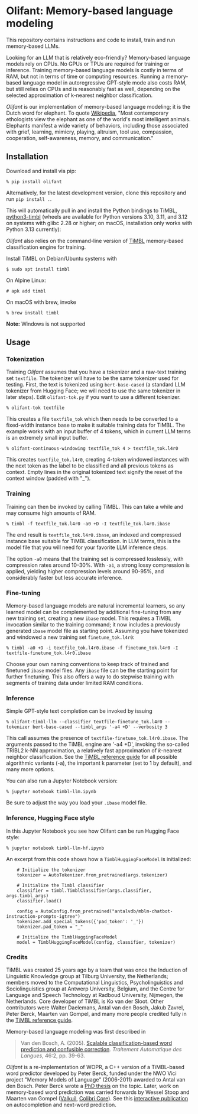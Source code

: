 # Olifant: Memory-based language modeling

This repository contains instructions and code to install, train and run memory-based LLMs. 

Looking for an LLM that is relatively eco-friendly? Memory-based language models rely on CPUs. 
No GPUs or TPUs are required for training or inference.
Training memory-based language models is costly in terms of RAM, but not in terms of time or computing resources.
Running a memory-based language model in autoregressive GPT-style mode also costs RAM, but still relies on CPUs and is reasonably fast as well, depending on the selected
approximation of k-nearest neighbor classification.

*Olifant* is our implementation of memory-based language modeling; it is the Dutch word for elephant. To quote [Wikipedia](https://en.wikipedia.org/wiki/Elephant_cognition), "Most contemporary ethologists view the elephant as one of the world's most intelligent animals. Elephants manifest a wide variety of behaviors, including those associated with grief, learning, mimicry, playing, altruism, tool use, compassion, cooperation, self-awareness, memory, and communication."


## Installation

Download and install via pip:

``% pip install olifant``

Alternatively, for the latest development version, clone this repository and run ``pip install .``.

This will automatically pull in and install the Python bindings to TiMBL, [python3-timbl](https://github.com/proycon/python-timbl) (wheels are available for Python versions 3.10, 3.11, and 3.12 on systems with glibc 2.28 or higher; on macOS, installation only works with Python 3.13 currently):

*Olifant* also relies on the command-line version of [TiMBL](https://github.com/LanguageMachines/timbl/) memory-based classification engine for training. 

Install TiMBL on Debian/Ubuntu systems with

``$ sudo apt install timbl``

On Alpine Linux:

``# apk add timbl``

On macOS with brew, invoke

``% brew install timbl``

**Note:** Windows is not supported

## Usage

### Tokenization

Training *Olifant* assumes that you have a tokenizer and a raw-text training set `textfile`. The tokenizer will have to be the same tokenizer used for testing.
First, the text is tokenized using `bert-base-cased` (a standard LLM tokenizer from Hugging Face; we will need to use the same tokenizer in later steps).
Edit `olifant-tok.py` if you want to use a different tokenizer.

``% olifant-tok textfile``

This creates a file `textfile_tok` which then needs to be converted to a fixed-width instance base to make it suitable training data for TiMBL.
The example works with an input buffer of 4 tokens, which in current LLM terms is an extremely small input buffer. 

``% olifant-continuous-windowing textfile_tok 4 > textfile_tok.l4r0``

This creates `textfile_tok.l4r0`, creating 4-token windowed instances with the next token as the label to be classified and all previous tokens as context.
Empty lines in the original tokenized text signify the reset of the context window (padded with "_").

### Training

Training can then be invoked by calling TiMBL. This can take a while and may consume high amounts of RAM.

``% timbl -f textfile_tok.l4r0 -a0 +D -I textfile_tok.l4r0.ibase``

The end result is `textfile_tok.l4r0.ibase`, an indexed and compressed instance base suitable for TiMBL classification. In LLM terms, this is the model file
that you will need for your favorite LLM inference steps.

The option `-a0` means that the training set is compressed losslessly, with compression rates around 10-30%. 
With `-a1`, a strong lossy compression is applied, yielding higher compression levels around 90-95%, and considerably faster but less accurate inference.

### Fine-tuning

Memory-based language models are natural incremental learners, so any learned model can be complemented by additional fine-tuning from any new training set, creating a new `ibase` model. 
This requires a TiMBL invocation similar to the training command; it now includes a previously generated `ibase` model file as starting point. Assuming you
have tokenized and windowed a new training set `finetune_tok.l4r0`:

``% timbl -a0 +D -i textfile_tok.l4r0.ibase -f finetune_tok.l4r0 -I textfile-finetune_tok.l4r0.ibase``

Choose your own naming conventions to keep track of trained and finetuned `ibase` model files. Any `ibase` file can be the starting point for further finetuning.
This also offers a way to do stepwise training with segments of training data under limited RAM conditions.

### Inference

Simple GPT-style text completion can be invoked by issuing

``% olifant-timbl-llm --classifier textfile-finetune_tok.l4r0 --tokenizer bert-base-cased --timbl_args '-a4 +D' --verbosity 3``

This call assumes the presence of `textfile-finetune_tok.l4r0.ibase`. The arguments passed to the TiMBL engine are '-a4 +D', 
invoking the so-called TRIBL2 k-NN approximation, a relatively fast approximation of *k*-nearest neighbor classification. See the [TiMBL reference guide](https://github.com/LanguageMachines/timbl/blob/master/docs/Timbl_6.4_Manual.pdf) 
for all possible algorithmic variants (-a), the important k parameter (set to 1 by default), and many more options.

You can also run a Jupyter Notebook version:

``% jupyter notebook timbl-llm.ipynb``

Be sure to adjust the way you load your `.ibase` model file.

### Inference, Hugging Face style

In this Jupyter Notebook you see how Olifant can be run Hugging
Face style:

``% jupyter notebook timbl-llm-hf.ipynb``

An excerpt from this code shows how a `TimblHuggingFaceModel` is initialized:

```
    # Initialize the tokenizer
    tokenizer = AutoTokenizer.from_pretrained(args.tokenizer)

    # Initialize the Timbl classifier
    classifier = timbl.TimblClassifier(args.classifier, args.timbl_args)
    classifier.load()

    config = AutoConfig.from_pretrained("antalvdb/mblm-chatbot-instruction-prompts-igtree")
    tokenizer.add_special_tokens({'pad_token': '_'})
    tokenizer.pad_token = "_"

    # Initialize the TimblHuggingFaceModel
    model = TimblHuggingFaceModel(config, classifier, tokenizer)
```

### Credits

TiMBL was created 25 years ago by a team that was once the Induction of Linguistic Knowledge group at 
Tilburg University, the Netherlands; members moved to the Computational Linguistics, Psycholinguistics and Sociolinguistics
group at Antwerp University, Belgium, and the Centre for Language and Speech Technology at Radboud University, Nijmegen, 
the Netherlands. Core developer of TiMBL is Ko van der Sloot. Other contributors were Walter Daelemans, Antal van den Bosch, Jakub Zavrel, Peter Berck,
Maarten van Gompel, and many more people credited fully in the [TiMBL reference guide](https://github.com/LanguageMachines/timbl/blob/master/docs/Timbl_6.4_Manual.pdf).

Memory-based language modeling was first described in

> Van den Bosch, A. (2005). [Scalable classification-based word prediction and confusible correction](https://pure.uvt.nl/ws/portalfiles/portal/792903/scalable.pdf). *Traitement Automatique des Langues*, 46:2, pp. 39-63.

*Olifant* is a re-implementation of WOPR, a C++ version of a TiMBL-based word predictor developed by Peter Berck,
funded under the NWO Vici project "Memory Models of Language" (2006-2011) awarded to
Antal van den Bosch. Peter Berck wrote a [PhD thesis](https://repository.ubn.ru.nl/bitstream/handle/2066/168708/168708.pdf?sequence=1) on the topic. 
Later, work on memory-based word prediction was
carried forwards by Wessel Stoop and Maarten van Gompel ([Valkuil](https://valkuil.net), [Colibri Core](https://github.com/proycon/colibri-core)).
See this [interactive publication](https://pudding.cool/2019/04/text-prediction/) on autocompletion and next-word prediction.
